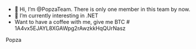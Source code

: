 - 👋 Hi, I’m @PopzaTeam. There is only one member in this team by now. 
- 🌱 I’m currently interesting in .NET
- Want to have a coffee with me, give me BTC # 1A4vx5EJAYL8XGAWpg2rAwzkkHqQUrNasz

Popza
<!---
PopzaTeam/PopzaTeam is a ✨ special ✨ repository because its `README.md` (this file) appears on your GitHub profile.
You can click the Preview link to take a look at your changes.
--->
